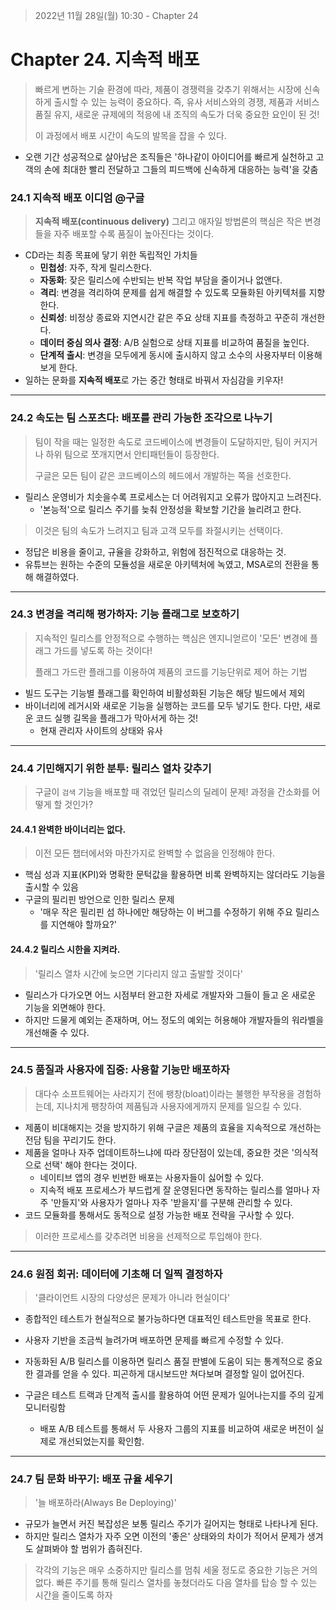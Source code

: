 > 2022년 11월 28일(월) 10:30 - Chapter 24

# Chapter 24. 지속적 배포
> 빠르게 변하는 기술 환경에 따라, 제품이 경쟁력을 갖추기 위해서는 시장에 신속하게 출시할 수 있는 능력이 중요하다. 즉, 유사 서비스와의
> 경쟁, 제품과 서비스 품질 유지, 새로운 규제에의 적응에 내 조직의 속도가 더욱 중요한 요인이 된 것!
> 
> 이 과정에서 배포 시간이 속도의 발목을 잡을 수 있다.

- 오랜 기간 성공적으로 살아남은 조직들은 '하나같이 아이디어를 빠르게 실천하고 고객의 손에 최대한 빨리 전달하고 그들의 피드백에 신속하게 대응하는 능력'을 갖춤

### 24.1 지속적 배포 이디엄 @구글
> **지속적 배포(continuous delivery)** 그리고 애자일 방법론의 핵심은 작은 변경들을 자주 배포할 수록 품질이 높아진다는 것이다.

- CD라는 최종 목표에 닿기 위한 독립적인 가치들
  - **민첩성**: 자주, 작게 릴리스한다.
  - **자동화**: 잦은 릴리스에 수반되는 반복 작업 부담을 줄이거나 없앤다.
  - **격리**: 변경을 격리하여 문제를 쉽게 해결할 수 있도록 모듈화된 아키텍처를 지향한다.
  - **신뢰성**: 비정상 종료와 지연시간 같은 주요 상태 지표를 측정하고 꾸준히 개선한다.
  - **데이터 중심 의사 결정**: A/B 실험으로 상태 지표를 비교하여 품질을 높인다.
  - **단계적 출시**: 변경을 모두에게 동시에 출시하지 않고 소수의 사용자부터 이용해보게 한다.
- 일하는 문화를 **지속적 배포**로 가는 중간 형태로 바꿔서 자심감을 키우자!

---
### 24.2 속도는 팀 스포츠다: 배포를 관리 가능한 조각으로 나누기
> 팀이 작을 때는 일정한 속도로 코드베이스에 변경들이 도달하지만, 팀이 커지거나 하위 팀으로 쪼개지면서 안티패턴들이 등장한다.
> 
> 구글은 모든 팀이 같은 코드베이스의 헤드에서 개발하는 쪽을 선호한다.

- 릴리스 운영비가 치솟을수록 프로세스는 더 어려워지고 오류가 많아지고 느려진다.
  - '본능적'으로 릴리스 주기를 늦춰 안정성을 확보할 기간을 늘리려고 한다.

> 이것은 팀의 속도가 느려지고 팀과 고객 모두를 좌절시키는 선택이다.

- 정답은 비용을 줄이고, 규율을 강화하고, 위험에 점진적으로 대응하는 것.
- 유튜브는 원하는 수준의 모듈성을 새로운 아키텍처에 녹였고, MSA로의 전환을 통해 해결하였다.

---
### 24.3 변경을 격리해 평가하자: 기능 플래그로 보호하기
> 지속적인 릴리스를 안정적으로 수행하는 핵심은 엔지니얻르이 '모든' 변경에 플래그 가드를 넣도록 하는 것이다!
>
> 플래그 가드란 플래그를 이용하여 제품의 코드를 기능단위로 제어 하는 기법

- 빌드 도구는 기능별 플래그를 확인하여 비활성화된 기능은 해당 빌드에서 제외
- 바이너리에 레거시와 새로운 기능을 실행하는 코드를 모두 넣기도 한다. 다만, 새로운 코드 실행 길목을 플래그가 막아서게 하는 것!
  - 현재 관리자 사이트의 상태와 유사

---
### 24.4 기민해지기 위한 분투: 릴리스 열차 갖추기
> 구글이 `검색` 기능을 배포할 때 겪었던 릴리스의 딜레이 문제! 과정을 간소화를 어떻게 할 것인가?

#### 24.4.1 완벽한 바이너리는 없다.
> 이전 모든 챕터에서와 마찬가지로 완벽할 수 없음을 인정해야 한다.

- 핵심 성과 지표(KPI)와 명확한 문턱값을 활용하면 비록 완벽하지는 않더라도 기능을 출시할 수 있음
- 구글의 필리핀 방언으로 인한 릴리스 문제
  - '매우 작은 필리핀 섬 하나에만 해당하는 이 버그를 수정하기 위해 주요 릴리스를 지연해야 할까요?'

#### 24.4.2 릴리스 시한을 지켜라.
> '릴리스 열차 시간에 늦으면 기다리지 않고 출발할 것이다'

- 릴리스가 다가오면 어느 시점부터 완고한 자세로 개발자와 그들이 들고 온 새로운 기능을 외면해야 한다.
- 하지만 드물게 예외는 존재하며, 어느 정도의 예외는 허용해야 개발자들의 워라벨을 개선해줄 수 있다.

---
### 24.5 품질과 사용자에 집중: 사용할 기능만 배포하자
> 대다수 소프트웨어는 사라지기 전에 팽창(bloat)이라는 불행한 부작용을 경험하는데, 지나치게 팽창하여 제품팀과 사용자에게까지 문제를 일으킬 수 있다.

- 제품이 비대해지는 것을 방지하기 위해 구글은 제품의 효율을 지속적으로 개선하는 전담 팀을 꾸리기도 한다.
- 제품을 얼마나 자주 업데이트하느냐에 따라 장단점이 있는데, 중요한 것은 '의식적으로 선택' 해야 한다는 것이다.
  - 네이티브 앱의 경우 빈번한 배포는 사용자들이 싫어할 수 있다.
  - 지속적 배포 프로세스가 부드럽게 잘 운영된다면 동작하는 릴리스를 얼마나 자주 '만들지'와 사용자가 얼마나 자주 '받을지'를 구분해 관리할 수 있다.
- 코드 모듈화를 통해서도 동적으로 설정 가능한 배포 전략을 구사할 수 있다.

> 이러한 프로세스를 갖추려면 비용을 선제적으로 투입해야 한다.

---
### 24.6 원점 회귀: 데이터에 기초해 더 일찍 결정하자
> '클라이언트 시장의 다양성은 문제가 아니라 현실이다'

- 종합적인 테스트가 현실적으로 불가능하다면 대표적인 테스트만을 목표로 한다.
- 사용자 기반을 조금씩 늘려가며 배포하면 문제를 빠르게 수정할 수 있다.
- 자동화된 A/B 릴리스를 이용하면 릴리스 품질 판별에 도움이 되는 통계적으로 중요한 결과를 얻을 수 있다. 피곤하게 대시보드만 쳐다보며 결정할 일이 없어진다.


- 구글은 테스트 트랙과 단계적 출시를 활용하여 어떤 문제가 일어나는지를 주의 깊게 모니터링함
  - 배포 A/B 테스트를 통해서 두 사용자 그룹의 지표를 비교하여 새로운 버전이 실제로 개선되었는지를 확인함.

---
### 24.7 팀 문화 바꾸기: 배포 규율 세우기
> '늘 배포하라(Always Be Deploying)'

- 규모가 늘면서 커진 복잡성은 보통 릴리스 주기가 길어지는 형태로 나타나게 된다.
- 하지만 릴리스 열차가 자주 오면 이전의 '좋은' 상태와의 차이가 적어서 문제가 생겨도 살펴봐야 할 범위가 좁혀진다.

> 각각의 기능은 매우 소중하지만 릴리스를 멈춰 세울 정도로 중요한 기능은 거의 없다. 
> 빠른 주기를 통해 릴리스 열차를 놓쳤더라도 다음 열차를 탑승 할 수 있는 시간을 줄이도록 하자

